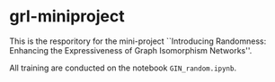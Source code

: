 # grl-miniproject

This is the resporitory for the mini-project ``Introducing Randomness: Enhancing the Expressiveness of Graph Isomorphism Networks''.

All training are conducted on the notebook `GIN_random.ipynb`. 
